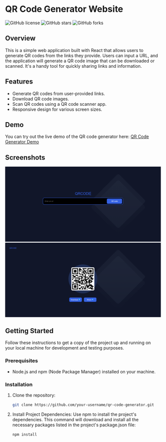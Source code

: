 # QR Code Generator Website

![GitHub license](https://img.shields.io/github/license/your-username/qr-code-generator)
![GitHub stars](https://img.shields.io/github/stars/your-username/qr-code-generator)
![GitHub forks](https://img.shields.io/github/forks/your-username/qr-code-generator)

## Overview

This is a simple web application built with React that allows users to generate QR codes from the links they provide. Users can input a URL, and the application will generate a QR code image that can be downloaded or scanned. It's a handy tool for quickly sharing links and information.

## Features

- Generate QR codes from user-provided links.
- Download QR code images.
- Scan QR codes using a QR code scanner app.
- Responsive design for various screen sizes.

## Demo

You can try out the live demo of the QR code generator here: [QR Code Generator Demo](https://your-username.github.io/qr-code-generator)

## Screenshots

![Screenshot 1](/screenshots/screenshot1.png)
![Screenshot 2](/screenshots/screenshot2.png)

## Getting Started

Follow these instructions to get a copy of the project up and running on your local machine for development and testing purposes.

### Prerequisites

- Node.js and npm (Node Package Manager) installed on your machine.

### Installation

1. Clone the repository:

   ```bash
   git clone https://github.com/your-username/qr-code-generator.git

2. Install Project Dependencies:
   Use npm to install the project's dependencies. This command will download and install all the necessary packages listed in the project's package.json file:
   ```bash
   npm install

